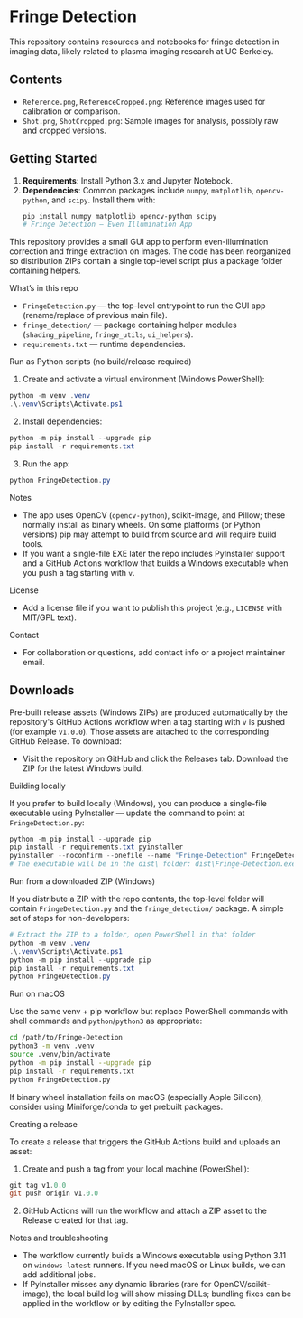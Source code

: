 # Fringe Detection

This repository contains resources and notebooks for fringe detection in imaging data, likely related to plasma imaging research at UC Berkeley.

## Contents
- `Reference.png`, `ReferenceCropped.png`: Reference images used for calibration or comparison.
- `Shot.png`, `ShotCropped.png`: Sample images for analysis, possibly raw and cropped versions.

## Getting Started
1. **Requirements**: Install Python 3.x and Jupyter Notebook.
2. **Dependencies**: Common packages include `numpy`, `matplotlib`, `opencv-python`, and `scipy`. Install them with:
   ```powershell
   pip install numpy matplotlib opencv-python scipy
   # Fringe Detection — Even Illumination App

This repository provides a small GUI app to perform even-illumination correction and fringe extraction on images. The code has been reorganized so distribution ZIPs contain a single top-level script plus a package folder containing helpers.

What’s in this repo
- `FringeDetection.py` — the top-level entrypoint to run the GUI app (rename/replace of previous main file).
- `fringe_detection/` — package containing helper modules (`shading_pipeline`, `fringe_utils`, `ui_helpers`).
- `requirements.txt` — runtime dependencies.

Run as Python scripts (no build/release required)

1) Create and activate a virtual environment (Windows PowerShell):

```powershell
python -m venv .venv
.\.venv\Scripts\Activate.ps1
```

2) Install dependencies:

```powershell
python -m pip install --upgrade pip
pip install -r requirements.txt
```

3) Run the app:

```powershell
python FringeDetection.py
```

   Notes
   - The app uses OpenCV (`opencv-python`), scikit-image, and Pillow; these normally install as binary wheels. On some platforms (or Python versions) pip may attempt to build from source and will require build tools.
   - If you want a single-file EXE later the repo includes PyInstaller support and a GitHub Actions workflow that builds a Windows executable when you push a tag starting with `v`.

   License
   - Add a license file if you want to publish this project (e.g., `LICENSE` with MIT/GPL text).

   Contact
   - For collaboration or questions, add contact info or a project maintainer email.

   ## Downloads

   Pre-built release assets (Windows ZIPs) are produced automatically by the repository's GitHub Actions workflow when a tag starting with `v` is pushed (for example `v1.0.0`). Those assets are attached to the corresponding GitHub Release. To download:

   - Visit the repository on GitHub and click the Releases tab. Download the ZIP for the latest Windows build.

   Building locally

   If you prefer to build locally (Windows), you can produce a single-file executable using PyInstaller — update the command to point at `FringeDetection.py`:

```powershell
python -m pip install --upgrade pip
pip install -r requirements.txt pyinstaller
pyinstaller --noconfirm --onefile --name "Fringe-Detection" FringeDetection.py
# The executable will be in the dist\ folder: dist\Fringe-Detection.exe
```

Run from a downloaded ZIP (Windows)

If you distribute a ZIP with the repo contents, the top-level folder will contain `FringeDetection.py` and the `fringe_detection/` package. A simple set of steps for non-developers:

```powershell
# Extract the ZIP to a folder, open PowerShell in that folder
python -m venv .venv
.\.venv\Scripts\Activate.ps1
python -m pip install --upgrade pip
pip install -r requirements.txt
python FringeDetection.py
```

Run on macOS

Use the same venv + pip workflow but replace PowerShell commands with shell commands and `python`/`python3` as appropriate:

```bash
cd /path/to/Fringe-Detection
python3 -m venv .venv
source .venv/bin/activate
python -m pip install --upgrade pip
pip install -r requirements.txt
python FringeDetection.py
```

If binary wheel installation fails on macOS (especially Apple Silicon), consider using Miniforge/conda to get prebuilt packages.

   Creating a release

   To create a release that triggers the GitHub Actions build and uploads an asset:

   1. Create and push a tag from your local machine (PowerShell):

   ```powershell
   git tag v1.0.0
   git push origin v1.0.0
   ```

   2. GitHub Actions will run the workflow and attach a ZIP asset to the Release created for that tag.

   Notes and troubleshooting

   - The workflow currently builds a Windows executable using Python 3.11 on `windows-latest` runners. If you need macOS or Linux builds, we can add additional jobs.
   - If PyInstaller misses any dynamic libraries (rare for OpenCV/scikit-image), the local build log will show missing DLLs; bundling fixes can be applied in the workflow or by editing the PyInstaller spec.

